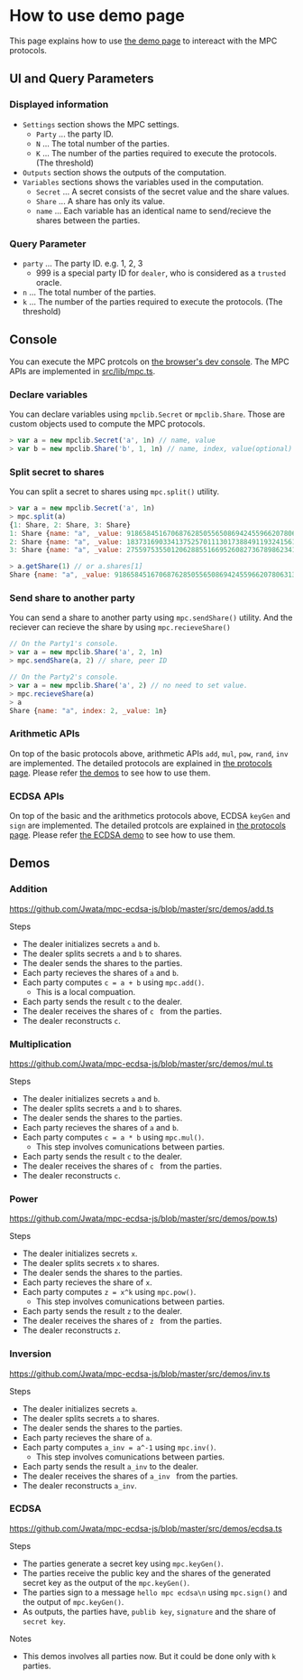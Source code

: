 # How to use demo page

This page explains how to use [the demo page](https://jwata.github.io/mpc-ecdsa/demo.html) to intereact with the MPC protocols.



## UI and Query Parameters

### Displayed information

* `Settings` section shows the MPC settings.
  * `Party` ... the party ID.
  * `N` ... The total number of the parties.
  * `K` ... The number of the parties required to execute the protocols. (The threshold)
* `Outputs`  section shows the outputs of the computation.
* `Variables` sections shows the variables used in the computation.
  * `Secret` ... A secret consists of the secret value and the share values.
  * `Share` ... A share has only its value.
  * `name` ... Each variable has an identical name to send/recieve the shares between the parties.

### Query Parameter

* `party` ... The party ID. e.g. 1, 2, 3
  * 999 is a special party ID for `dealer`, who is considered as a `trusted` oracle.
* `n` ... The total number of the parties.
* `k` ... The number of the parties required to execute the protocols. (The threshold)

## Console

You can execute the MPC protcols on [the browser's dev console](https://developers.google.com/web/tools/chrome-devtools/console). The MPC APIs are implemented in [src/lib/mpc.ts](https://github.com/Jwata/mpc-ecdsa-js/blob/master/src/lib/mpc.ts).

### Declare variables

You can declare variables using `mpclib.Secret` or `mpclib.Share`. Those are custom objects used to compute the MPC protocols.

```javascript
> var a = new mpclib.Secret('a', 1n) // name, value
> var b = new mpclib.Share('b', 1, 1n) // name, index, value(optional)
```

### Split secret to shares

You can split a secret to shares using `mpc.split()` utility. 

```javascript
> var a = new mpclib.Secret('a', 1n)
> mpc.split(a)
{1: Share, 2: Share, 3: Share}
1: Share {name: "a", _value: 91865845167068762850556508694245596620780631325926832617954365679632411730268n, index: 1}
2: Share {name: "a", _value: 183731690334137525701113017388491193241561262651853665235908731359264823460535n, index: 2}
3: Share {name: "a", _value: 275597535501206288551669526082736789862341893977780497853863097038897235190802n, index: 3}

> a.getShare(1) // or a.shares[1]
Share {name: "a", _value: 91865845167068762850556508694245596620780631325926832617954365679632411730268n, index: 1}
```

### Send share to another party

You can send a share to another party using `mpc.sendShare()` utility. And the reciever can recieve the share by using `mpc.recieveShare()`

```javascript
// On the Party1's console.
> var a = new mpclib.Share('a', 2, 1n)
> mpc.sendShare(a, 2) // share, peer ID
```

```javascript
// On the Party2's console.
> var a = new mpclib.Share('a', 2) // no need to set value.
> mpc.recieveShare(a) 
> a
Share {name: "a", index: 2, _value: 1n}
```

### Arithmetic APIs

On top of the basic protocols above, arithmetic APIs `add`, `mul`, `pow`, `rand`, `inv` are implemented. The detailed protocols are explained in [the protocols page](./protocols.md). Please refer [the demos](https://github.com/Jwata/mpc-ecdsa-js/tree/master/src/demos) to see how to use them.

### ECDSA APIs

On top of the basic and the arithmetics protocols above, ECDSA `keyGen` and `sign` are implemented. The detailed protcols are explained in [the protocols page](./protocols.md). Please refer [the ECDSA demo](https://github.com/Jwata/mpc-ecdsa-js/blob/master/src/demos/ecdsa.ts) to see how to use them.

## Demos

### Addition

https://github.com/Jwata/mpc-ecdsa-js/blob/master/src/demos/add.ts

Steps

* The dealer initializes secrets `a` and `b`.
* The dealer splits secrets `a` and `b` to shares.
* The dealer sends the shares to the parties.
* Each party recieves the shares of `a` and `b`.
* Each party computes `c = a + b` using `mpc.add()`.
  * This is a local compuation.
* Each party sends the result `c` to the dealer.
* The dealer receives the shares of `c ` from the parties.
* The dealer reconstructs `c`.

### Multiplication

https://github.com/Jwata/mpc-ecdsa-js/blob/master/src/demos/mul.ts

Steps

* The dealer initializes secrets `a` and `b`.
* The dealer splits secrets `a` and `b` to shares.
* The dealer sends the shares to the parties.
* Each party recieves the shares of `a` and `b`.
* Each party computes `c = a * b` using `mpc.mul()`.
  * This step involves comunications between parties.
* Each party sends the result `c` to the dealer.
* The dealer receives the shares of `c ` from the parties.
* The dealer reconstructs `c`.

### Power

https://github.com/Jwata/mpc-ecdsa-js/blob/master/src/demos/pow.ts)

Steps

* The dealer initializes secrets `x`.
* The dealer splits secrets `x` to shares.
* The dealer sends the shares to the parties.
* Each party recieves the share of `x`.
* Each party computes `z = x^k` using `mpc.pow()`.
  * This step involves comunications between parties.
* Each party sends the result `z` to the dealer.
* The dealer receives the shares of `z ` from the parties.
* The dealer reconstructs `z`.

### Inversion

https://github.com/Jwata/mpc-ecdsa-js/blob/master/src/demos/inv.ts

Steps

* The dealer initializes secrets `a`.
* The dealer splits secrets `a` to shares.
* The dealer sends the shares to the parties.
* Each party recieves the share of `a`.
* Each party computes `a_inv = a^-1` using `mpc.inv()`.
  * This step involves comunications between parties.
* Each party sends the result `a_inv` to the dealer.
* The dealer receives the shares of `a_inv ` from the parties.
* The dealer reconstructs `a_inv`.

### ECDSA

https://github.com/Jwata/mpc-ecdsa-js/blob/master/src/demos/ecdsa.ts

Steps

* The parties generate a secret key using `mpc.keyGen()`.
* The parties receive the public key and the shares of the generated secret key as the output of the `mpc.keyGen()`.
* The parties sign to a message `hello mpc ecdsa\n` using `mpc.sign()` and the output of `mpc.keyGen()`.
* As outputs, the parties have, `publib key`, `signature` and the share of `secret key`.

Notes

* This demos involves all parties now. But it could be done only with `k` parties.
